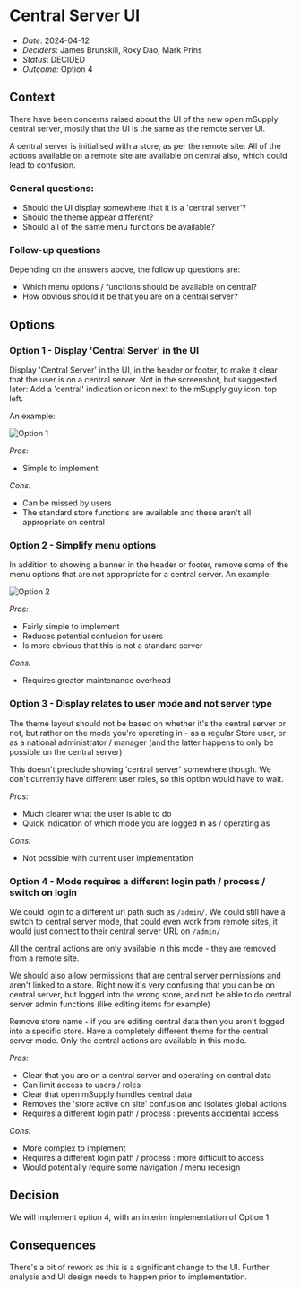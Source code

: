 # Central Server UI

- _Date_: 2024-04-12
- _Deciders_: James Brunskill, Roxy Dao, Mark Prins
- _Status_: DECIDED
- _Outcome_: Option 4

## Context

There have been concerns raised about the UI of the new open mSupply central server, mostly that the UI is the same as the remote server UI.

A central server is initialised with a store, as per the remote site. All of the actions available on a remote site are available on central also, which could lead to confusion.

### General questions:
* Should the UI display somewhere that it is a 'central server'?
* Should the theme appear different?
* Should all of the same menu functions be available?

### Follow-up questions
Depending on the answers above, the follow up questions are:

* Which menu options / functions should be available on central?
* How obvious should it be that you are on a central server?

## Options

### Option 1 - Display 'Central Server' in the UI

Display 'Central Server' in the UI, in the header or footer, to make it clear that the user is on a central server.
Not in the screenshot, but suggested later: Add a 'central' indication or icon next to the mSupply guy icon, top left.

An example:

![Option 1](./media/central-server_option_1.png)


_Pros:_

- Simple to implement

_Cons:_

- Can be missed by users
- The standard store functions are available and these aren't all appropriate on central

### Option 2 - Simplify menu options

In addition to showing a banner in the header or footer, remove some of the menu options that are not appropriate for a central server.
An example:

![Option 2](./media/central-server_option_2.png)


_Pros:_

- Fairly simple to implement
- Reduces potential confusion for users
- Is more obvious that this is not a standard server

_Cons:_

- Requires greater maintenance overhead

### Option 3 - Display relates to user mode and not server type

The theme layout should not be based on whether it's the central server or not, but rather on the mode you're operating in - as a regular Store user, or as a national administrator / manager (and the latter happens to only be possible on the central server)

This doesn't preclude showing 'central server' somewhere though. We don't currently have different user roles, so this option would have to wait.

_Pros:_

- Much clearer what the user is able to do
- Quick indication of which mode you are logged in as / operating as

_Cons:_

- Not possible with current user implementation

### Option 4 - Mode requires a different login path / process / switch on login

We could login to a different url path such as `/admin/`.
We could still have a switch to central server mode, that could even work from remote sites, it would just connect to their central server URL on `/admin/`

All the central actions are only available in this mode - they are removed from a remote site.

We should also allow permissions that are central server permissions and aren't linked to a store. Right now it's very confusing that you can be on central server, but logged into the wrong store, and not be able to do central server admin functions (like editing items for example)

Remove store name - if you are editing central data then you aren't logged into a specific store.
Have a completely different theme for the central server mode.
Only the central actions are available in this mode.


_Pros:_

- Clear that you are on a central server and operating on central data
- Can limit access to users / roles
- Clear that open mSupply handles central data
- Removes the 'store active on site' confusion and isolates global actions
- Requires a different login path / process : prevents accidental access

_Cons:_

- More complex to implement
- Requires a different login path / process : more difficult to access
- Would potentially require some navigation / menu redesign



## Decision

We will implement option 4, with an interim implementation of Option 1.

## Consequences

There's a bit of rework as this is a significant change to the UI. Further analysis and UI design needs to happen prior to implementation. 
